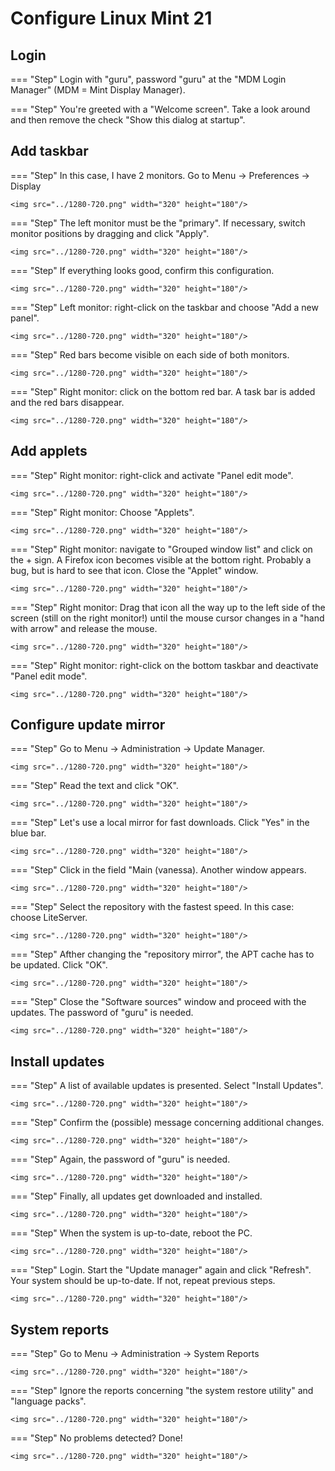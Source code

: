# Configure Linux Mint 21

## Login
=== "Step"
    Login with "guru", password "guru" at the "MDM Login Manager" (MDM = Mint Display Manager).

=== "Step"
    You're greeted with a "Welcome screen". Take a look around and then remove the check "Show this dialog at startup".

## Add taskbar
=== "Step"
    In this case, I have 2 monitors. Go to Menu -> Preferences -> Display

    <img src="../1280-720.png" width="320" height="180"/>

=== "Step"
    The left monitor must be the "primary". If necessary, switch monitor positions by dragging and click "Apply".

    <img src="../1280-720.png" width="320" height="180"/>

=== "Step"
    If everything looks good, confirm this configuration.

    <img src="../1280-720.png" width="320" height="180"/>

=== "Step"
    Left monitor: right-click on the taskbar and choose "Add a new panel".

    <img src="../1280-720.png" width="320" height="180"/>

=== "Step"
    Red bars become visible on each side of both monitors.

    <img src="../1280-720.png" width="320" height="180"/>

=== "Step"
    Right monitor: click on the bottom red bar. A task bar is added and the red bars disappear.

    <img src="../1280-720.png" width="320" height="180"/>

## Add applets
=== "Step"
    Right monitor: right-click and activate "Panel edit mode".

    <img src="../1280-720.png" width="320" height="180"/>

=== "Step"
    Right monitor: Choose "Applets".

    <img src="../1280-720.png" width="320" height="180"/>

=== "Step"
    Right monitor: navigate to "Grouped window list" and click on the + sign. A Firefox icon becomes visible at the bottom right. Probably a bug, but is hard to see that icon. Close the "Applet" window.

    <img src="../1280-720.png" width="320" height="180"/>

=== "Step"
    Right monitor: Drag that icon all the way up to the left side of the screen (still on the right monitor!) until the mouse cursor changes in a "hand with arrow" and release the mouse.

    <img src="../1280-720.png" width="320" height="180"/>

=== "Step"
    Right monitor: right-click on the bottom taskbar and deactivate "Panel edit mode".

    <img src="../1280-720.png" width="320" height="180"/>


## Configure update mirror
=== "Step"
    Go to Menu -> Administration -> Update Manager.

    <img src="../1280-720.png" width="320" height="180"/>

=== "Step"
    Read the text and click "OK".

    <img src="../1280-720.png" width="320" height="180"/>

=== "Step"
    Let's use a local mirror for fast downloads. Click "Yes" in the blue bar.

    <img src="../1280-720.png" width="320" height="180"/>

=== "Step"
    Click in the field "Main (vanessa). Another window appears.

    <img src="../1280-720.png" width="320" height="180"/>

=== "Step"
    Select the repository with the fastest speed. In this case: choose LiteServer.

    <img src="../1280-720.png" width="320" height="180"/>

=== "Step"
    Afther changing the "repository mirror", the APT cache has to be updated. Click "OK".

    <img src="../1280-720.png" width="320" height="180"/>

=== "Step"
    Close the "Software sources" window and proceed with the updates. The password of "guru" is needed.

    <img src="../1280-720.png" width="320" height="180"/>

## Install updates
=== "Step"
    A list of available updates is presented. Select "Install Updates".

    <img src="../1280-720.png" width="320" height="180"/>

=== "Step"
    Confirm the (possible) message concerning additional changes.

    <img src="../1280-720.png" width="320" height="180"/>

=== "Step"
    Again, the password of "guru" is needed.

    <img src="../1280-720.png" width="320" height="180"/>

=== "Step"
    Finally, all updates get downloaded and installed.

    <img src="../1280-720.png" width="320" height="180"/>

=== "Step"
    When the system is up-to-date, reboot the PC.

    <img src="../1280-720.png" width="320" height="180"/>

=== "Step"
    Login. Start the "Update manager" again and click "Refresh". Your system should be up-to-date. If not, repeat previous steps.

    <img src="../1280-720.png" width="320" height="180"/>

## System reports
=== "Step"
    Go to Menu -> Administration -> System Reports

    <img src="../1280-720.png" width="320" height="180"/>

=== "Step"
    Ignore the reports concerning "the system restore utility" and "language packs".

    <img src="../1280-720.png" width="320" height="180"/>

=== "Step"
    No problems detected? Done!

    <img src="../1280-720.png" width="320" height="180"/>



<!---
- full updates, reports
- tftp service (install) + CISCO images switches/routers
- openssh-server (install)
- minicom
- unplug UTP-cable + restart
- shut down
-->

<!---
## tFTP service
- apt update
- apt install tftpd-hpa
- cd /srv/tftp/
- cp /media/sf_Downloads/c2960* .
- chmod 644 c*
- ip a ...
-->